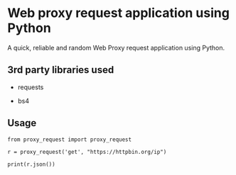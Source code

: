 # Web proxy request application using Python

A quick, reliable and random Web Proxy request application using Python.

## 3rd party libraries used

- requests

- bs4

## Usage

```
from proxy_request import proxy_request

r = proxy_request('get', "https://httpbin.org/ip")

print(r.json())
```
